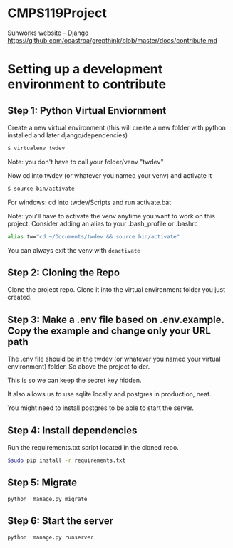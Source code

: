 # CMPS119Project
Sunworks website - Django
https://github.com/ocastroa/grepthink/blob/master/docs/contribute.md

# Setting up a development environment to contribute

## Step 1: Python Virtual Enviornment

Create a new virtual environment (this will create a new folder with python installed and later django/dependencies)
```bash
$ virtualenv twdev
```
Note: you don't have to call your folder/venv "twdev"

Now cd into twdev (or whatever you named your venv) and activate it
```bash
$ source bin/activate
```

For windows: cd into twdev/Scripts and run activate.bat

Note: you'll have to activate the venv anytime you want to work on this project. Consider adding an alias to your .bash_profile or .bashrc
```bash
alias tw="cd ~/Documents/twdev && source bin/activate"
```
You can always exit the venv with `deactivate`

## Step 2: Cloning the Repo
Clone the project repo. Clone it into the virtual environment folder you just created. 

## Step 3: Make a .env file based on .env.example. Copy the example and change only your URL path
The .env file should be in the twdev (or whatever you named your virtual environment) folder. So above the project folder.

This is so we can keep the secret key hidden. 

It also allows us to use sqlite locally and postgres in production, neat.

You might need to install postgres to be able to start the server.

## Step 4: Install dependencies
Run the requirements.txt script located in the cloned repo.
```bash
$sudo pip install -r requirements.txt
```

## Step 5: Migrate 
`python  manage.py migrate`


## Step 6: Start the server
`python  manage.py runserver`
